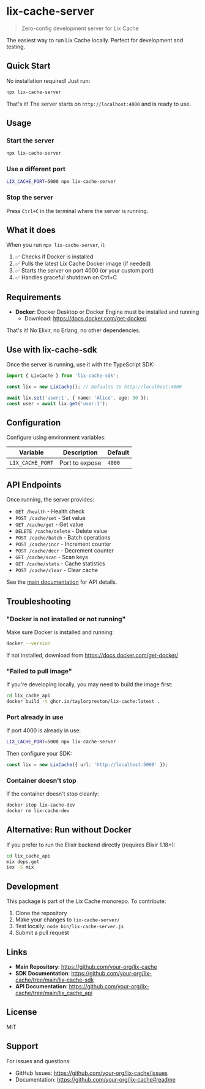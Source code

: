 # lix-cache-server

> Zero-config development server for Lix Cache

The easiest way to run Lix Cache locally. Perfect for development and testing.

## Quick Start

No installation required! Just run:

```bash
npx lix-cache-server
```

That's it! The server starts on `http://localhost:4000` and is ready to use.

## Usage

### Start the server

```bash
npx lix-cache-server
```

### Use a different port

```bash
LIX_CACHE_PORT=5000 npx lix-cache-server
```

### Stop the server

Press `Ctrl+C` in the terminal where the server is running.

## What it does

When you run `npx lix-cache-server`, it:

1. ✅ Checks if Docker is installed
2. ✅ Pulls the latest Lix Cache Docker image (if needed)
3. ✅ Starts the server on port 4000 (or your custom port)
4. ✅ Handles graceful shutdown on Ctrl+C

## Requirements

- **Docker**: Docker Desktop or Docker Engine must be installed and running
  - Download: https://docs.docker.com/get-docker/

That's it! No Elixir, no Erlang, no other dependencies.

## Use with lix-cache-sdk

Once the server is running, use it with the TypeScript SDK:

```typescript
import { LixCache } from 'lix-cache-sdk';

const lix = new LixCache(); // Defaults to http://localhost:4000

await lix.set('user:1', { name: 'Alice', age: 30 });
const user = await lix.get('user:1');
```

## Configuration

Configure using environment variables:

| Variable | Description | Default |
|----------|-------------|---------|
| `LIX_CACHE_PORT` | Port to expose | `4000` |

## API Endpoints

Once running, the server provides:

- `GET /health` - Health check
- `POST /cache/set` - Set value
- `GET /cache/get` - Get value
- `DELETE /cache/delete` - Delete value
- `POST /cache/batch` - Batch operations
- `POST /cache/incr` - Increment counter
- `POST /cache/decr` - Decrement counter
- `GET /cache/scan` - Scan keys
- `GET /cache/stats` - Cache statistics
- `POST /cache/clear` - Clear cache

See the [main documentation](https://github.com/your-org/lix-cache) for API details.

## Troubleshooting

### "Docker is not installed or not running"

Make sure Docker is installed and running:
```bash
docker --version
```

If not installed, download from https://docs.docker.com/get-docker/

### "Failed to pull image"

If you're developing locally, you may need to build the image first:

```bash
cd lix_cache_api
docker build -t ghcr.io/taylorpreston/lix-cache:latest .
```

### Port already in use

If port 4000 is already in use:

```bash
LIX_CACHE_PORT=5000 npx lix-cache-server
```

Then configure your SDK:
```typescript
const lix = new LixCache({ url: 'http://localhost:5000' });
```

### Container doesn't stop

If the container doesn't stop cleanly:

```bash
docker stop lix-cache-dev
docker rm lix-cache-dev
```

## Alternative: Run without Docker

If you prefer to run the Elixir backend directly (requires Elixir 1.18+):

```bash
cd lix_cache_api
mix deps.get
iex -S mix
```

## Development

This package is part of the Lix Cache monorepo. To contribute:

1. Clone the repository
2. Make your changes to `lix-cache-server/`
3. Test locally: `node bin/lix-cache-server.js`
4. Submit a pull request

## Links

- **Main Repository**: https://github.com/your-org/lix-cache
- **SDK Documentation**: https://github.com/your-org/lix-cache/tree/main/lix-cache-sdk
- **API Documentation**: https://github.com/your-org/lix-cache/tree/main/lix_cache_api

## License

MIT

## Support

For issues and questions:
- GitHub Issues: https://github.com/your-org/lix-cache/issues
- Documentation: https://github.com/your-org/lix-cache#readme
